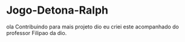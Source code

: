 # Jogo-Detona-Ralph
ola Contribuindo para mais projeto dio eu criei este acompanhado do professor Filipao da dio. 
